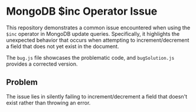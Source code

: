 # MongoDB $inc Operator Issue

This repository demonstrates a common issue encountered when using the `$inc` operator in MongoDB update queries.  Specifically, it highlights the unexpected behavior that occurs when attempting to increment/decrement a field that does not yet exist in the document.

The `bug.js` file showcases the problematic code, and `bugSolution.js` provides a corrected version.

## Problem
The issue lies in silently failing to increment/decrement a field that doesn't exist rather than throwing an error.